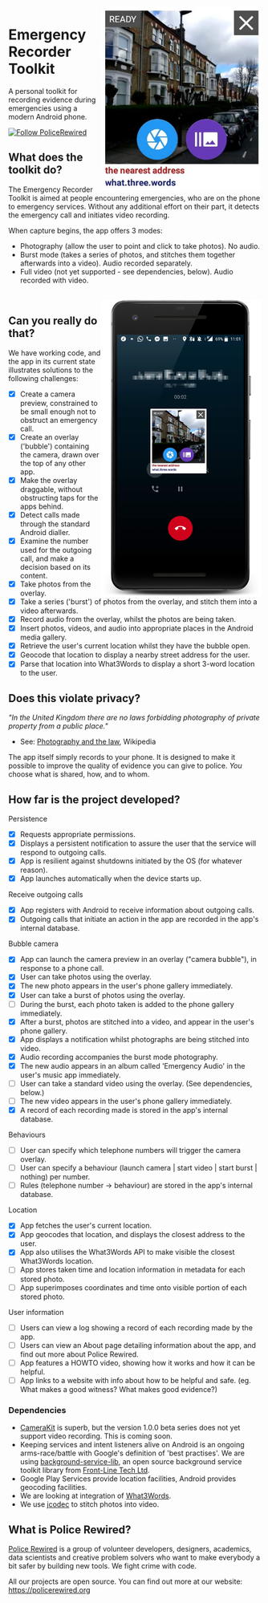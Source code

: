 <img align="right" src="https://github.com/PoliceRewired/emergency-recorder/raw/master/Screenshots/005_2019-03-25-bubblecam_street.png" width="320px" />

# Emergency Recorder Toolkit
A personal toolkit for recording evidence during emergencies using a modern Android phone.

[![Follow PoliceRewired](https://img.shields.io/twitter/follow/policerewired.svg?style=social&label=Follow%20Police%20Rewired)](https://twitter.com/policerewired)

## What does the toolkit do?

The Emergency Recorder Toolkit is aimed at people encountering emergencies, who are on the phone to emergency services. Without any additional effort on their part, it detects the emergency call and initiates video recording.

When capture begins, the app offers 3 modes:
* Photography (allow the user to point and click to take photos). No audio.
* Burst mode (takes a series of photos, and stitches them together afterwards into a video). Audio recorded separately.
* Full video (not yet supported - see dependencies, below). Audio recorded with video.

<br clear="right" />
<img align="right" src="https://github.com/PoliceRewired/emergency-recorder/raw/master/Screenshots/004_2019-03-25-call-in-progress_street.png" width="320px" />

## Can you really do that?

We have working code, and the app in its current state illustrates solutions to the following challenges:

- [x] Create a camera preview, constrained to be small enough not to obstruct an emergency call.
- [x] Create an overlay ('bubble') containing the camera, drawn over the top of any other app.
- [x] Make the overlay draggable, without obstructing taps for the apps behind.
- [x] Detect calls made through the standard Android dialler.
- [x] Examine the number used for the outgoing call, and make a decision based on its content.
- [x] Take photos from the overlay.
- [x] Take a series ('burst') of photos from the overlay, and stitch them into a video afterwards.
- [x] Record audio from the overlay, whilst the photos are being taken.
- [x] Insert photos, videos, and audio into appropriate places in the Android media gallery.
- [x] Retrieve the user's current location whilst they have the bubble open.
- [x] Geocode that location to display a nearby street address for the user.
- [x] Parse that location into What3Words to display a short 3-word location to the user.

## Does this violate privacy?

_"In the United Kingdom there are no laws forbidding photography of private property from a public place."_
* See: [Photography and the law](https://en.wikipedia.org/wiki/Photography_and_the_law#United_Kingdom), Wikipedia

The app itself simply records to your phone. It is designed to make it possible to improve the quality of evidence you can give to police. _You_ choose what is shared, how, and to whom.

## How far is the project developed?

Persistence

- [x] Requests appropriate permissions.
- [x] Displays a persistent notification to assure the user that the service will respond to outgoing calls.
- [x] App is resilient against shutdowns initiated by the OS (for whatever reason).
- [x] App launches automatically when the device starts up.

Receive outgoing calls

- [x] App registers with Android to receive information about outgoing calls.
- [x] Outgoing calls that initiate an action in the app are recorded in the app's internal database.

Bubble camera

- [x] App can launch the camera preview in an overlay ("camera bubble"), in response to a phone call.
- [x] User can take photos using the overlay.
- [x] The new photo appears in the user's phone gallery immediately.
- [x] User can take a burst of photos using the overlay.
- [ ] During the burst, each photo taken is added to the phone gallery immediately.
- [x] After a burst, photos are stitched into a video, and appear in the user's phone gallery.
- [x] App displays a notification whilst photographs are being stitched into video.
- [x] Audio recording accompanies the burst mode photography.
- [x] The new audio appears in an album called 'Emergency Audio' in the user's music app immediately.
- [ ] User can take a standard video using the overlay. (See dependencies, below.)
- [ ] The new video appears in the user's phone gallery immediately.
- [x] A record of each recording made is stored in the app's internal database.

Behaviours

- [ ] User can specify which telephone numbers will trigger the camera overlay.
- [ ] User can specify a behaviour (launch camera | start video | start burst | nothing) per number.
- [ ] Rules (telephone number -> behaviour) are stored in the app's internal database.

Location

- [x] App fetches the user's current location.
- [x] App geocodes that location, and displays the closest address to the user.
- [x] App also utilises the What3Words API to make visible the closest What3Words location.
- [ ] App stores taken time and location information in metadata for each stored photo.
- [ ] App superimposes coordinates and time onto visible portion of each stored photo.

User information

- [ ] Users can view a log showing a record of each recording made by the app.
- [ ] Users can view an About page detailing information about the app, and find out more about Police Rewired.
- [ ] App features a HOWTO video, showing how it works and how it can be helpful.
- [ ] App links to a website with info about how to be helpful and safe. (eg. What makes a good witness? What makes good evidence?)

### Dependencies

* [CameraKit](https://camerakit.io/) is superb, but the version 1.0.0 beta series does not yet support video recording. This is coming soon.
* Keeping services and intent listeners alive on Android is an ongoing arms-race/battle with Google's definition of 'best practises'. We are using [background-service-lib](https://github.com/front-line-tech/background-service-lib), an open source background service toolkit library from [Front-Line Tech Ltd](http://front-line-tech.com).
* Google Play Services provide location facilities, Android provides geocoding facilities.
* We are looking at integration of [What3Words](https://docs.what3words.com/wrapper/android/).
* We use [jcodec](http://jcodec.org/) to stitch photos into video.

## What is Police Rewired?

[Police Rewired](https://policerewired.org) is a group of volunteer developers, designers, academics, data scientists and creative problem solvers who want to make everybody a bit safer by building new tools. We fight crime with code.

All our projects are open source. You can find out more at our website: https://policerewired.org
